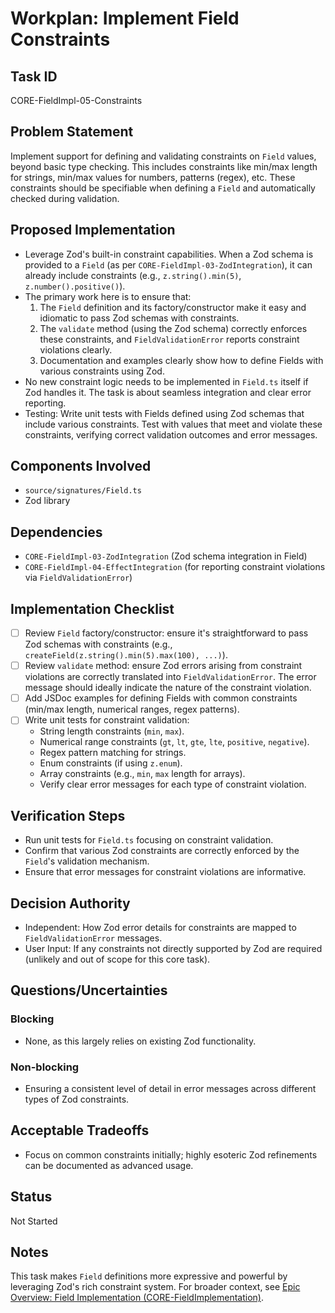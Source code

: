 # Workplan: Implement Field Constraints

## Task ID
CORE-FieldImpl-05-Constraints

## Problem Statement
Implement support for defining and validating constraints on `Field` values, beyond basic type checking. This includes constraints like min/max length for strings, min/max values for numbers, patterns (regex), etc. These constraints should be specifiable when defining a `Field` and automatically checked during validation.

## Proposed Implementation
- Leverage Zod's built-in constraint capabilities. When a Zod schema is provided to a `Field` (as per `CORE-FieldImpl-03-ZodIntegration`), it can already include constraints (e.g., `z.string().min(5)`, `z.number().positive()`).
- The primary work here is to ensure that:
    1. The `Field` definition and its factory/constructor make it easy and idiomatic to pass Zod schemas with constraints.
    2. The `validate` method (using the Zod schema) correctly enforces these constraints, and `FieldValidationError` reports constraint violations clearly.
    3. Documentation and examples clearly show how to define Fields with various constraints using Zod.
- No new constraint logic needs to be implemented in `Field.ts` itself if Zod handles it. The task is about seamless integration and clear error reporting.
- Testing: Write unit tests with Fields defined using Zod schemas that include various constraints. Test with values that meet and violate these constraints, verifying correct validation outcomes and error messages.

## Components Involved
- `source/signatures/Field.ts`
- Zod library

## Dependencies
- `CORE-FieldImpl-03-ZodIntegration` (Zod schema integration in Field)
- `CORE-FieldImpl-04-EffectIntegration` (for reporting constraint violations via `FieldValidationError`)

## Implementation Checklist
- [ ] Review `Field` factory/constructor: ensure it's straightforward to pass Zod schemas with constraints (e.g., `createField(z.string().min(5).max(100), ...)`).
- [ ] Review `validate` method: ensure Zod errors arising from constraint violations are correctly translated into `FieldValidationError`. The error message should ideally indicate the nature of the constraint violation.
- [ ] Add JSDoc examples for defining Fields with common constraints (min/max length, numerical ranges, regex patterns).
- [ ] Write unit tests for constraint validation:
    - String length constraints (`min`, `max`).
    - Numerical range constraints (`gt`, `lt`, `gte`, `lte`, `positive`, `negative`).
    - Regex pattern matching for strings.
    - Enum constraints (if using `z.enum`).
    - Array constraints (e.g., `min`, `max` length for arrays).
    - Verify clear error messages for each type of constraint violation.

## Verification Steps
- Run unit tests for `Field.ts` focusing on constraint validation.
- Confirm that various Zod constraints are correctly enforced by the `Field`'s validation mechanism.
- Ensure that error messages for constraint violations are informative.

## Decision Authority
- Independent: How Zod error details for constraints are mapped to `FieldValidationError` messages.
- User Input: If any constraints not directly supported by Zod are required (unlikely and out of scope for this core task).

## Questions/Uncertainties
### Blocking
- None, as this largely relies on existing Zod functionality.

### Non-blocking
- Ensuring a consistent level of detail in error messages across different types of Zod constraints.

## Acceptable Tradeoffs
- Focus on common constraints initially; highly esoteric Zod refinements can be documented as advanced usage.

## Status
Not Started

## Notes
This task makes `Field` definitions more expressive and powerful by leveraging Zod's rich constraint system.
For broader context, see [Epic Overview: Field Implementation (CORE-FieldImplementation)](../../docs/planning/workplans/CORE-FieldImplementation.md).